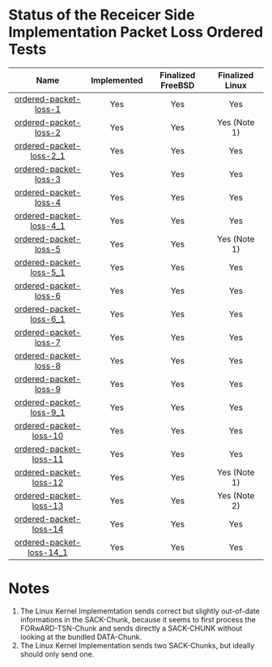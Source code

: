 # Status of the Receicer Side Implementation Packet Loss Ordered Tests

| Name                                                     | Implemented | Finalized FreeBSD | Finalized Linux |
|:--------------------------------------------------------:|:-----------:|:-----------------:|:---------------:|
| [ordered-packet-loss-1](ordered-packet-loss-1.pkt)       | Yes         | Yes               | Yes             |
| [ordered-packet-loss-2](ordered-packet-loss-2.pkt)       | Yes         | Yes               | Yes (Note 1)    |
| [ordered-packet-loss-2_1](ordered-packet-loss-2_1.pkt)   | Yes         | Yes               | Yes             |
| [ordered-packet-loss-3](ordered-packet-loss-3.pkt)       | Yes         | Yes               | Yes             |
| [ordered-packet-loss-4](ordered-packet-loss-4.pkt)       | Yes         | Yes               | Yes             |
| [ordered-packet-loss-4_1](ordered-packet-loss-4_1.pkt)   | Yes         | Yes               | Yes             |
| [ordered-packet-loss-5](ordered-packet-loss-5.pkt)       | Yes         | Yes               | Yes (Note 1)    |
| [ordered-packet-loss-5_1](ordered-packet-loss-5_1.pkt)   | Yes         | Yes               | Yes             |
| [ordered-packet-loss-6](ordered-packet-loss-6.pkt)       | Yes         | Yes               | Yes             |
| [ordered-packet-loss-6_1](ordered-packet-loss-6_1.pkt)   | Yes         | Yes               | Yes             |
| [ordered-packet-loss-7](ordered-packet-loss-7.pkt)       | Yes         | Yes               | Yes             |
| [ordered-packet-loss-8](ordered-packet-loss-8.pkt)       | Yes         | Yes               | Yes             |
| [ordered-packet-loss-9](ordered-packet-loss-9.pkt)       | Yes         | Yes               | Yes             |
| [ordered-packet-loss-9_1](ordered-packet-loss-9_1.pkt)   | Yes         | Yes               | Yes             |
| [ordered-packet-loss-10](ordered-packet-loss-10.pkt)     | Yes         | Yes               | Yes             |
| [ordered-packet-loss-11](ordered-packet-loss-11.pkt)     | Yes         | Yes               | Yes             |
| [ordered-packet-loss-12](ordered-packet-loss-12.pkt)     | Yes         | Yes               | Yes (Note 1)    |
| [ordered-packet-loss-13](ordered-packet-loss-13.pkt)     | Yes         | Yes               | Yes (Note 2)    |
| [ordered-packet-loss-14](ordered-packet-loss-14.pkt)     | Yes         | Yes               | Yes             |
| [ordered-packet-loss-14_1](ordered-packet-loss-14_1.pkt) | Yes         | Yes               | Yes             |

# Notes
1. The Linux Kernel Implememtation sends correct but slightly out-of-date informations in the SACK-Chunk, because it seems
   to first process the FORwARD-TSN-Chunk and sends directly a SACK-CHUNK without looking at the bundled DATA-Chunk.
2. The Linux Kernel Implementation sends two SACK-Chunks, but ideally should only send one.
